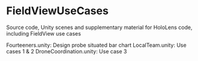 # FieldViewUseCases
Source code, Unity scenes and supplementary material for HoloLens code, including FieldView use cases

Fourteeners.unity: Design probe situated bar chart
LocalTeam.unity: Use cases 1 & 2
DroneCoordination.unity: Use case 3
